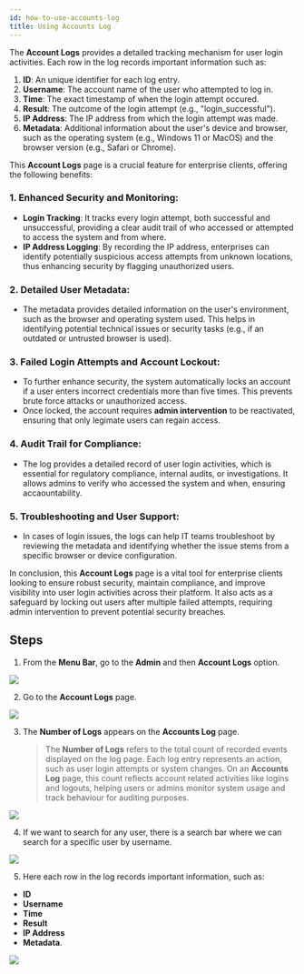 ```yaml
---
id: how-to-use-accounts-log
title: Using Accounts Log
---
```


The **Account Logs** provides a detailed tracking mechanism for user login activities. Each row in the log records important information such as:
1. **ID**: An unique identifier for each log entry.
2. **Username**: The account name of the user who attempted to log in.
3. **Time**: The exact timestamp of when the login attempt occured.
4. **Result**: The outcome of the login attempt (e.g., "login_successful").
5. **IP Address**: The IP address from which the login attempt was made.
6. **Metadata**: Additional information about the user's device and browser, such as the operating system (e.g., Windows 11 or MacOS) and the browser version (e.g., Safari or Chrome).

This **Account Logs** page is a crucial feature for enterprise clients, offering the following benefits:

### 1. **Enhanced Security and Monitoring**:
- **Login Tracking**: It tracks every login attempt, both successful and unsuccessful, providing a clear audit trail of who accessed or attempted to access the system and from where.
- **IP Address Logging**: By recording the IP address, enterprises can identify potentially suspicious access attempts from unknown locations, thus enhancing security by flagging unauthorized users.

### 2. **Detailed User Metadata**:
- The metadata provides detailed information on the user's environment, such as the browser and operating system used. This helps in identifying potential technical issues or security tasks (e.g., if an outdated or untrusted browser is used).

### 3. **Failed Login Attempts and Account Lockout**:
- To further enhance security, the system automatically locks an account if a user enters incorrect credentials more than five times. This prevents brute force attacks or unauthorized access.
- Once locked, the account requires **admin intervention** to be reactivated, ensuring that only legimate users can regain access.

### 4. **Audit Trail for Compliance**:
- The log provides a detailed record of user login activities, which is essential for regulatory compliance, internal audits, or investigations. It allows admins to verify who accessed the system and when, ensuring accaountability.

### 5. **Troubleshooting and User Support**:
- In cases of login issues, the logs can help IT teams troubleshoot by reviewing the metadata and identifying whether the issue stems from a specific browser or device configuration.

In conclusion, this **Account Logs** page is a vital tool for enterprise clients looking to ensure robust security, maintain compliance, and improve visibility into user login activities across their platform. It also acts as a safeguard by locking out users after multiple failed attempts, requiring admin intervention to prevent potential security breaches.

## Steps

1. From the **Menu Bar**, go to the **Admin** and then **Account Logs** option.

![](/img/how-tos/how-to-use-accounts-log/account-logs.png)

2. Go to the **Account Logs** page.

![](/img/how-tos/how-to-use-accounts-log/log-page.png)

3. The **Number of Logs** appears on the **Accounts Log** page.
   > The **Number of Logs** refers to the total count of recorded events displayed on the log page. Each log entry represents an action, such as user login attempts or system changes. On an **Accounts Log** page, this count reflects account related activities like logins and logouts, helping users or admins monitor system usage and track behaviour for auditing purposes.

![](/img/how-tos/how-to-use-accounts-log/log-number.png)

4. If we want to search for any user, there is a search bar where we can search for a specific user by username.

![](/img/how-tos/how-to-use-accounts-log/search-log.png)

5. Here each row in the log records important information, such as:
- **ID**
- **Username**
- **Time**
- **Result**
- **IP Address**
- **Metadata**.

![](/img/how-tos/how-to-use-accounts-log/log-info.png)